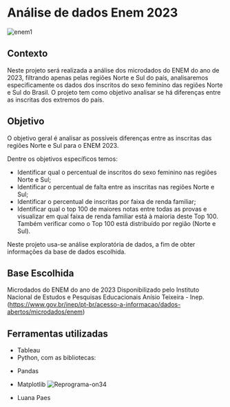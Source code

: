 # Análise de dados Enem 2023
![enem1](https://github.com/user-attachments/assets/0f22035f-d723-4833-9b95-4016bb4b3217)

## Contexto

Neste projeto será realizada a análise dos microdados do ENEM do ano de 2023, filtrando apenas pelas regiões Norte e Sul do país, analisaremos especificamente os dados dos inscritos  do sexo feminino das regiões Norte e Sul do Brasil. O projeto tem como objetivo analisar se há diferenças entre as inscritas dos extremos do país.

## Objetivo

O objetivo geral é analisar as possíveis diferenças entre as inscritas das regiões Norte e Sul para o ENEM 2023.

Dentre os objetivos específicos temos:

* Identificar qual o percentual de inscritos do sexo feminino nas regiões Norte e Sul;
* Identificar o percentual de falta entre as inscritas nas regiões Norte e Sul;
* Identificar o percentual de inscritas por faixa de renda familiar;
* Identificar qual o top 100 de maiores notas entre todas as provas e visualizar em qual faixa de renda familiar está à maioria deste Top 100. Também verificar como o Top 100 está distribuído por região (Norte e Sul).

Neste projeto usa-se análise exploratória de dados, a fim de obter informações da base de dados escolhida.

## Base Escolhida
Microdados do ENEM do ano de 2023
Disponibilizado pelo Instituto Nacional de Estudos e Pesquisas Educacionais Anísio Teixeira - Inep.
(https://www.gov.br/inep/pt-br/acesso-a-informacao/dados-abertos/microdados/enem)

## Ferramentas utilizadas
* Tableau
* Python, com as bibliotecas:
- Pandas
- Matplotlib
![Reprograma-on34](https://github.com/user-attachments/assets/3942ca3d-6735-430c-aa05-5b540bea2863)

- Luana Paes


